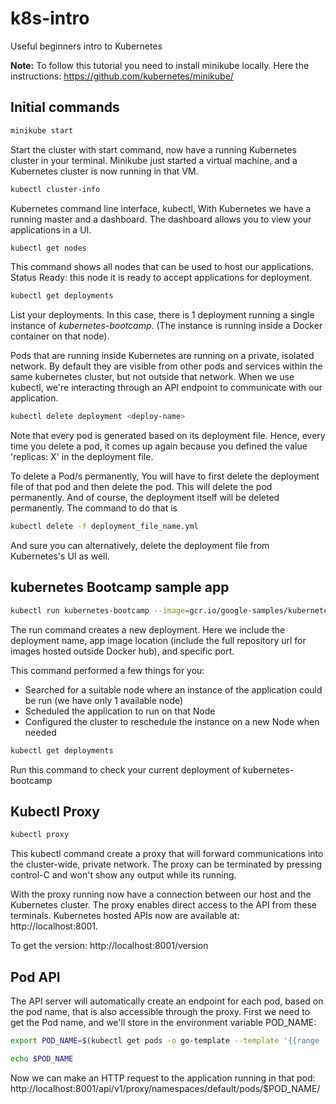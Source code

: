 # k8s-intro
Useful beginners intro to Kubernetes

**Note:** To follow this tutorial you need to install minikube locally. Here the instructions: https://github.com/kubernetes/minikube/

## Initial commands

```sh
minikube start
```
Start the cluster with start command, now have a running Kubernetes cluster in your terminal. Minikube just started a virtual machine, and a Kubernetes cluster is now running in that VM.

```sh
kubectl cluster-info
```
Kubernetes command line interface, kubectl, 
With Kubernetes we have a running master and a dashboard. The dashboard allows you to view your applications in a UI. 

```sh
kubectl get nodes
```
This command shows all nodes that can be used to host our applications.
Status Ready: this node it is ready to accept applications for deployment.

```sh
kubectl get deployments
```
List your deployments. In this case, there is 1 deployment running a single instance of *kubernetes-bootcamp*. (The instance is running inside a Docker container on that node).

Pods that are running inside Kubernetes are running on a private, isolated network. By default they are visible from other pods and services within the same kubernetes cluster, but not outside that network. When we use kubectl, we're interacting through an API endpoint to communicate with our application.

```sh
kubectl delete deployment <deploy-name>
```
Note that every pod is generated based on its deployment file. Hence, every time you delete a pod, it comes up again because you defined the value 'replicas: X' in the deployment file. 

To delete a Pod/s permanently, You will have to first delete the deployment file of that pod and then delete the pod. This will delete the pod permanently. And of course, the deployment itself will be deleted permanently. The command to do that is 
```sh
kubectl delete -f deployment_file_name.yml
```
And sure you can alternatively, delete the deployment file from Kubernetes's UI as well.

## kubernetes Bootcamp sample app

```sh
kubectl run kubernetes-bootcamp --image=gcr.io/google-samples/kubernetes-bootcamp:v1 --port=8080
```
The run command creates a new deployment. Here we include the deployment name, app image location (include the full repository url for images hosted outside Docker hub), and specific port.

This command performed a few things for you:
- Searched for a suitable node where an instance of the application could be run (we have only 1 available node)
- Scheduled the application to run on that Node
- Configured the cluster to reschedule the instance on a new Node when needed

```sh
kubectl get deployments
```
Run this command to check your current deployment of kubernetes-bootcamp

## Kubectl Proxy

```sh
kubectl proxy
```
This kubectl command create a proxy that will forward communications into the cluster-wide, private network. The proxy can be terminated by pressing control-C and won't show any output while its running. 

With the proxy running now have a connection between our host and the Kubernetes cluster. The proxy enables direct access to the API from these terminals. Kubernetes hosted APIs now are available at: http://localhost:8001. 

To get the version: http://localhost:8001/version

## Pod API
The API server will automatically create an endpoint for each pod, based on the pod name, that is also accessible through the proxy. First we need to get the Pod name, and we'll store in the environment variable POD_NAME:
```sh
export POD_NAME=$(kubectl get pods -o go-template --template '{{range .items}}{{.metadata.name}}{{"\n"}}{{end}}')
```
```sh
echo $POD_NAME
```

Now we can make an HTTP request to the application running in that pod:
http://localhost:8001/api/v1/proxy/namespaces/default/pods/$POD_NAME/


